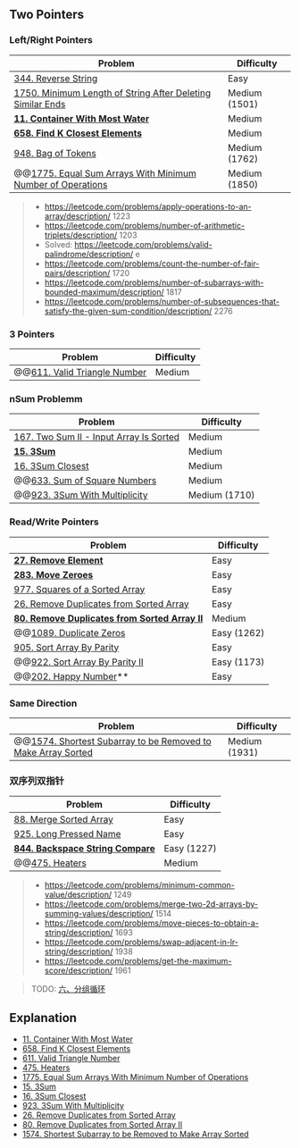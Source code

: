 ## Two Pointers

### Left/Right Pointers
| Problem          | Difficulty |
|------------------|------------|
|[344. Reverse String](../leetcode/344.reverse-string.md)|Easy|
|[1750. Minimum Length of String After Deleting Similar Ends](../leetcode/1750.minimum-length-of-string-after-deleting-similar-ends.md)|Medium (1501)|
|**[11. Container With Most Water](../leetcode/11.container-with-most-water.md)**|Medium|
|**[658. Find K Closest Elements](../leetcode/658.find-k-closest-elements.md)**|Medium|
|[948. Bag of Tokens](../leetcode/948.bag-of-tokens.md)|Medium (1762)|
|@@[1775. Equal Sum Arrays With Minimum Number of Operations](../leetcode/1775.equal-sum-arrays-with-minimum-number-of-operations.md)|Medium (1850)|

> * https://leetcode.com/problems/apply-operations-to-an-array/description/ 1223
> * https://leetcode.com/problems/number-of-arithmetic-triplets/description/ 1203
> * Solved: https://leetcode.com/problems/valid-palindrome/description/ e
> * https://leetcode.com/problems/count-the-number-of-fair-pairs/description/ 1720
> * https://leetcode.com/problems/number-of-subarrays-with-bounded-maximum/description/ 1817
> * https://leetcode.com/problems/number-of-subsequences-that-satisfy-the-given-sum-condition/description/ 2276

### 3 Pointers
| Problem          | Difficulty |
|------------------|------------|
|@@[611. Valid Triangle Number](../leetcode/611.valid-triangle-number.md)|Medium|

### nSum Problemm
| Problem          | Difficulty |
|------------------|------------|
|[167. Two Sum II - Input Array Is Sorted](../leetcode/167.two-sum-ii-input-array-is-sorted.md)|Medium|
|**[15. 3Sum](../leetcode/15.3sum.md)**|Medium|
|[16. 3Sum Closest](../leetcode/16.3sum-closest.md)|Medium|
|@@[633. Sum of Square Numbers](../leetcode/633.sum-of-square-numbers.md)|Medium|
|@@[923. 3Sum With Multiplicity](../leetcode/923.3sum-with-multiplicity.md)|Medium (1710)|

### Read/Write Pointers
| Problem          | Difficulty |
|------------------|------------|
|**[27. Remove Element](../leetcode/27.remove-element.md)**|Easy|
|**[283. Move Zeroes](../leetcode/283.move-zeros.md)**|Easy|
|[977. Squares of a Sorted Array](../leetcode/977.squares-of-a-sorted-array.md)|Easy|
|[26. Remove Duplicates from Sorted Array](../leetcode/26.remove-duplicates-from-sorted-array.md)|Easy|
|**[80. Remove Duplicates from Sorted Array II](../leetcode/80.remove-duplicates-from-sorted-array-ii.md)**|Medium|
|@@[1089. Duplicate Zeros](../leetcode/1089.duplicate-zeros.md)|Easy (1262)|
|[905. Sort Array By Parity](../leetcode/905.sort-array-by-parity.md)|Easy|
|@@[922. Sort Array By Parity II](../leetcode/922.sort-array-by-parity-ii.md)|Easy (1173)|
|@@[202. Happy Number](../leetcode/202.happy-number.md)**|Easy|

### Same Direction
| Problem          | Difficulty |
|------------------|------------|
|@@[1574. Shortest Subarray to be Removed to Make Array Sorted](../leetcode/1574.shortest-subarray-to-be-removed-to-make-array-sorted.md)|Medium (1931)|

### 双序列双指针
| Problem          | Difficulty |
|------------------|------------|
|[88. Merge Sorted Array](../leetcode/88.merge-sorted-array.md)|Easy|
|[925. Long Pressed Name](../leetcode/925.long-pressed-name.md)|Easy|
|**[844. Backspace String Compare](../leetcode/844.backspace-string-compare.md)**|Easy (1227)|
|@@[475. Heaters](../leetcode/475.heaters.md)|Medium|

> * https://leetcode.com/problems/minimum-common-value/description/ 1249
> * https://leetcode.com/problems/merge-two-2d-arrays-by-summing-values/description/ 1514
> * https://leetcode.com/problems/move-pieces-to-obtain-a-string/description/ 1693
> * https://leetcode.com/problems/swap-adjacent-in-lr-string/description/ 1938
> * https://leetcode.com/problems/get-the-maximum-score/description/ 1961

> TODO: [六、分组循环](https://huxulm.github.io/lc-rating/list/slide_window#e2c6649d1f133fbf4f20570940a5bd04)

## Explanation
* [11. Container With Most Water](https://github.com/wisdompeak/LeetCode/tree/master/Two_Pointers/011.Container-With-Most-Water)
* [658. Find K Closest Elements](https://www.youtube.com/watch?v=gfwLpRYbCx0)
* [611. Valid Triangle Number](https://github.com/wisdompeak/LeetCode/tree/master/Two_Pointers/611.Valid-Triangle-Number)
* [475. Heaters](https://www.youtube.com/watch?v=25LSSsAGLDw)
* [1775. Equal Sum Arrays With Minimum Number of Operations](https://www.youtube.com/watch?v=HK7o2pQRvMQ)
* [15. 3Sum](https://github.com/wisdompeak/LeetCode/tree/master/Two_Pointers/015.3Sum)
* [16. 3Sum Closest](https://www.youtube.com/watch?v=9nG3tEJ6-8k)
* [923. 3Sum With Multiplicity](https://github.com/wisdompeak/LeetCode/tree/master/Two_Pointers/923.3Sum-With-Multiplicity)
* [26. Remove Duplicates from Sorted Array](https://github.com/wisdompeak/LeetCode/tree/master/Two_Pointers/026.Remove-Duplicates-from-Sorted-Array)
* [80. Remove Duplicates from Sorted Array II](https://github.com/wisdompeak/LeetCode/tree/master/Two_Pointers/080.Remove-Duplicates-from-Sorted-Array-II)
* [1574. Shortest Subarray to be Removed to Make Array Sorted](https://www.youtube.com/watch?v=pNNvmjNJcu8)